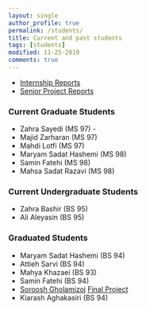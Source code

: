 ```yaml
---
layout: single
author_profile: true
permalink: /students/
title: Current and past students
tags: [students]
modified: 11-25-2019
comments: true
---
```


* [Internship Reports](/internship/)
* [Senior Project Reports](/projects/)

### Current Graduate Students
* Zahra Sayedi (MS 97) - 
* Majid Zarharan (MS 97)
* Mahdi Lotfi (MS 97)
* Maryam Sadat Hashemi (MS 98)
* Samin Fatehi (MS 98)
* Mahsa Sadat Razavi (MS 98)

### Current Undergraduate Students
* Zahra Bashir (BS 95)
* Ali Aleyasin (BS 95)

<!-- Candidates
95
* Mahdi Moghadami (BS 95) JWPP FN
* Fatemeh Tavakkoli (BS 95)
* Amir Ehsandar (BS 95) JWPP
96
* Sara Kodeiri (BS 96)
* Mahsa Ghaderan (BS 96) FN
* Mohammad Javad Pirhadi (BS 96) FN
* Motahare Mirzaei (BS 96) JWPP FN
* Mohammad Mahdi Abdollah Pour (BS 96) JWPP -->


### Graduated Students
* Maryam Sadat Hashemi (BS 94)
* Attieh Sarvi (BS 94)
* Mahya Khazaei (BS 93)
* Samin Fatehi (BS 94)
* [Soroosh Gholamizoj](https://sites.google.com/site/gholamisoroosh) [Final Project](/projects/sorooshgholami)
* Kiarash Aghakasiri (BS 94)

